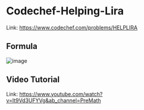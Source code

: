 # Codechef-Helping-Lira
Link: https://www.codechef.com/problems/HELPLIRA
## Formula
![image](https://user-images.githubusercontent.com/51401355/135963923-a77843eb-0922-4d0f-985a-d82dfb9e28f6.png)

## Video Tutorial
Link: https://www.youtube.com/watch?v=It9Vd3UFYVg&ab_channel=PreMath
